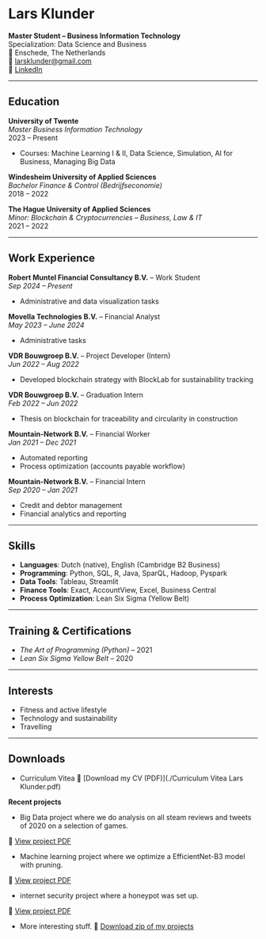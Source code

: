 # Lars Klunder

**Master Student – Business Information Technology**  
Specialization: Data Science and Business  
📍 Enschede, The Netherlands  
📧 larsklunder@gmail.com  
🔗 [LinkedIn](https://www.linkedin.com/in/larsklunder)

---

## Education

**University of Twente**  
*Master Business Information Technology*  
2023 – Present  
- Courses: Machine Learning I & II, Data Science, Simulation, AI for Business, Managing Big Data

**Windesheim University of Applied Sciences**  
*Bachelor Finance & Control (Bedrijfseconomie)*  
2018 – 2022

**The Hague University of Applied Sciences**  
*Minor: Blockchain & Cryptocurrencies – Business, Law & IT*  
2021 – 2022

---

## Work Experience

**Robert Muntel Financial Consultancy B.V.** – Work Student  
*Sep 2024 – Present*  
- Administrative and data visualization tasks

**Movella Technologies B.V.** – Financial Analyst  
*May 2023 – June 2024*  
- Administrative tasks

**VDR Bouwgroep B.V.** – Project Developer (Intern)  
*Jun 2022 – Aug 2022*  
- Developed blockchain strategy with BlockLab for sustainability tracking

**VDR Bouwgroep B.V.** – Graduation Intern  
*Feb 2022 – Jun 2022*  
- Thesis on blockchain for traceability and circularity in construction

**Mountain-Network B.V.** – Financial Worker  
*Jan 2021 – Dec 2021*  
- Automated reporting  
- Process optimization (accounts payable workflow)

**Mountain-Network B.V.** – Financial Intern  
*Sep 2020 – Jan 2021*  
- Credit and debtor management  
- Financial analytics and reporting

---

## Skills

- **Languages**: Dutch (native), English (Cambridge B2 Business)
- **Programming**: Python, SQL, R, Java, SparQL, Hadoop, Pyspark
- **Data Tools**: Tableau, Streamlit
- **Finance Tools**: Exact, AccountView, Excel, Business Central
- **Process Optimization**: Lean Six Sigma (Yellow Belt)

---

## Training & Certifications

- *The Art of Programming (Python)* – 2021  
- *Lean Six Sigma Yellow Belt* – 2020

---

## Interests

- Fitness and active lifestyle  
- Technology and sustainability  
- Travelling

--- 

## Downloads
- Curriculum Vitea
📄 [Download my CV (PDF)](./Curriculum Vitea Lars Klunder.pdf)

**Recent projects**
- Big Data project where we do analysis on all steam reviews and tweets of 2020 on a selection of games.
  
📄 [View project PDF](./projects/Steam_Reviews_and_Tweets_2020.pdf)

- Machine learning project where we optimize a EfficientNet-B3 model with pruning.

📄 [View project PDF](./projects/Machine_Learning_II-2.pdf)

- internet security project where a honeypot was set up.
  
📄 [View project PDF](./projects/Internet_Security-2.pdf)

- More interesting stuff. 
📄 [Download zip of my projects](./Projects.zip)
